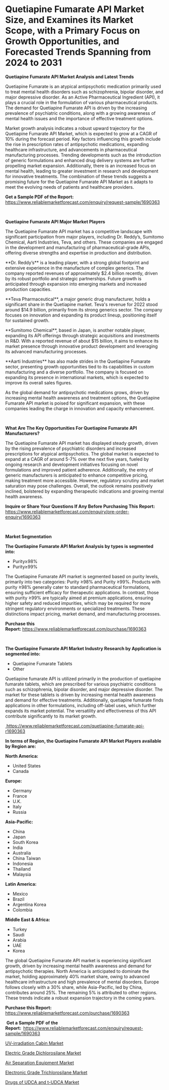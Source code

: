 <p><h1>Quetiapine Fumarate API Market Size, and Examines its Market Scope, with a Primary Focus on Growth Opportunities, and Forecasted Trends Spanning from 2024 to 2031</h1></p><p><strong>Quetiapine Fumarate API Market Analysis and Latest Trends</strong></p>
<p><p>Quetiapine Fumarate is an atypical antipsychotic medication primarily used to treat mental health disorders such as schizophrenia, bipolar disorder, and major depressive disorder. As an Active Pharmaceutical Ingredient (API), it plays a crucial role in the formulation of various pharmaceutical products. The demand for Quetiapine Fumarate API is driven by the increasing prevalence of psychiatric conditions, along with a growing awareness of mental health issues and the importance of effective treatment options.</p><p>Market growth analysis indicates a robust upward trajectory for the Quetiapine Fumarate API Market, which is expected to grow at a CAGR of 10% during the forecast period. Key factors influencing this growth include the rise in prescription rates of antipsychotic medications, expanding healthcare infrastructure, and advancements in pharmaceutical manufacturing processes. Trending developments such as the introduction of generic formulations and enhanced drug delivery systems are further propelling market expansion. Additionally, there is an increased focus on mental health, leading to greater investment in research and development for innovative treatments. The combination of these trends suggests a promising future for the Quetiapine Fumarate API Market as it adapts to meet the evolving needs of patients and healthcare providers.</p></p>
<p><strong>Get a Sample PDF of the Report:&nbsp;</strong> <a href="https://www.reliablemarketforecast.com/enquiry/request-sample/1690363?utm_campaign=1435&utm_medium=2&utm_source=Github&utm_content=ia&utm_term=17102024&utm_id=quetiapine-fumarate-api">https://www.reliablemarketforecast.com/enquiry/request-sample/1690363</a></p>
<p>&nbsp;</p>
<p><strong>Quetiapine Fumarate API Major Market Players</strong></p>
<p><p>The Quetiapine Fumarate API market has a competitive landscape with significant participation from major players, including Dr. Reddy’s, Sumitomo Chemical, Aarti Industries, Teva, and others. These companies are engaged in the development and manufacturing of pharmaceutical-grade APIs, offering diverse strengths and expertise in production and distribution.</p><p>**Dr. Reddy’s** is a leading player, with a strong global footprint and extensive experience in the manufacture of complex generics. The company reported revenues of approximately $2.4 billion recently, driven by its robust portfolio and strategic partnerships. Future growth is anticipated through expansion into emerging markets and increased production capacities.</p><p>**Teva Pharmaceutical**, a major generic drug manufacturer, holds a significant share in the Quetiapine market. Teva's revenue for 2022 stood around $14.9 billion, primarily from its strong generics sector. The company focuses on innovation and expanding its product lineup, positioning itself for sustained growth.</p><p>**Sumitomo Chemical**, based in Japan, is another notable player, expanding its API offerings through strategic acquisitions and investments in R&D. With a reported revenue of about $15 billion, it aims to enhance its market presence through innovative product development and leveraging its advanced manufacturing processes.</p><p>**Aarti Industries** has also made strides in the Quetiapine Fumarate sector, presenting growth opportunities tied to its capabilities in custom manufacturing and a diverse portfolio. The company is focused on expanding its presence in international markets, which is expected to improve its overall sales figures.</p><p>As the global demand for antipsychotic medications grows, driven by increasing mental health awareness and treatment options, the Quetiapine Fumarate API market is poised for significant expansion, with these companies leading the charge in innovation and capacity enhancement.</p></p>
<p>&nbsp;</p>
<p><strong>What Are The Key Opportunities For Quetiapine Fumarate API Manufacturers?</strong></p>
<p><p>The Quetiapine Fumarate API market has displayed steady growth, driven by the rising prevalence of psychiatric disorders and increased prescriptions for atypical antipsychotics. The global market is expected to expand at a CAGR of around 5-7% over the next five years, fueled by ongoing research and development initiatives focusing on novel formulations and improved patient adherence. Additionally, the entry of generic manufacturers is anticipated to enhance competitive pricing, making treatment more accessible. However, regulatory scrutiny and market saturation may pose challenges. Overall, the outlook remains positively inclined, bolstered by expanding therapeutic indications and growing mental health awareness.</p></p>
<p><strong>Inquire or Share Your Questions If Any Before Purchasing This Report:</strong> <a href="https://www.reliablemarketforecast.com/enquiry/pre-order-enquiry/1690363?utm_campaign=1435&utm_medium=2&utm_source=Github&utm_content=ia&utm_term=17102024&utm_id=quetiapine-fumarate-api">https://www.reliablemarketforecast.com/enquiry/pre-order-enquiry/1690363</a></p>
<p>&nbsp;</p>
<p><strong>Market Segmentation</strong></p>
<p><strong>The Quetiapine Fumarate API Market Analysis by types is segmented into:</strong></p>
<p><ul><li>Purity≥98%</li><li>Purity≥99%</li></ul></p>
<p><p>The Quetiapine Fumarate API market is segmented based on purity levels, primarily into two categories: Purity ≥98% and Purity ≥99%. Products with purity ≥98% generally cater to standard pharmaceutical formulations, ensuring sufficient efficacy for therapeutic applications. In contrast, those with purity ≥99% are typically aimed at premium applications, ensuring higher safety and reduced impurities, which may be required for more stringent regulatory environments or specialized treatments. These distinctions impact pricing, market demand, and manufacturing processes.</p></p>
<p><strong>Purchase this Report:&nbsp;</strong><a href="https://www.reliablemarketforecast.com/purchase/1690363?utm_campaign=1435&utm_medium=2&utm_source=Github&utm_content=ia&utm_term=17102024&utm_id=quetiapine-fumarate-api">https://www.reliablemarketforecast.com/purchase/1690363</a></p>
<p>&nbsp;</p>
<p><strong>The Quetiapine Fumarate API Market Industry Research by Application is segmented into:</strong></p>
<p><ul><li>Quetiapine Fumarate Tablets</li><li>Other</li></ul></p>
<p><p>Quetiapine fumarate API is utilized primarily in the production of quetiapine fumarate tablets, which are prescribed for various psychiatric conditions such as schizophrenia, bipolar disorder, and major depressive disorder. The market for these tablets is driven by increasing mental health awareness and demand for effective treatments. Additionally, quetiapine fumarate finds applications in other formulations, including off-label uses, which further expands its market potential. The versatility and effectiveness of this API contribute significantly to its market growth.</p></p>
<p><a href="https://www.reliablemarketforecast.com/quetiapine-fumarate-api-r1690363?utm_campaign=1435&utm_medium=2&utm_source=Github&utm_content=ia&utm_term=17102024&utm_id=quetiapine-fumarate-api">&nbsp;https://www.reliablemarketforecast.com/quetiapine-fumarate-api-r1690363</a></p>
<p><strong>In terms of Region, the Quetiapine Fumarate API Market Players available by Region are:</strong></p>
<p>
    <p> <strong> North America: </strong>
        <ul>
            <li>United States</li>
            <li>Canada</li>
        </ul>
        </p> 
    <p> <strong> Europe: </strong>
        <ul>
            <li>Germany</li>
            <li>France</li>
            <li>U.K.</li>
            <li>Italy</li>
            <li>Russia</li>
        </ul>
        </p> 
    <p> <strong> Asia-Pacific: </strong>
        <ul>
            <li>China</li>
            <li>Japan</li>
            <li>South Korea</li>
            <li>India</li>
            <li>Australia</li>
            <li>China Taiwan</li>
            <li>Indonesia</li>
            <li>Thailand</li>
            <li>Malaysia</li>
        </ul>
        </p> 
    <p> <strong> Latin America: </strong>
        <ul>
            <li>Mexico</li>
            <li>Brazil</li>
            <li>Argentina Korea</li>
            <li>Colombia</li>
        </ul>
        </p> 
    <p> <strong> Middle East & Africa: </strong>
        <ul>
            <li>Turkey</li>
            <li>Saudi</li>
            <li>Arabia</li>
            <li>UAE</li>
            <li>Korea</li>
        </ul>
    </p>
    </p>
<p><p>The global Quetiapine Fumarate API market is experiencing significant growth, driven by increasing mental health awareness and demand for antipsychotic therapies. North America is anticipated to dominate the market, holding approximately 40% market share, owing to advanced healthcare infrastructure and high prevalence of mental disorders. Europe follows closely with a 30% share, while Asia-Pacific, led by China, contributes around 25%. The remaining 5% is attributed to other regions. These trends indicate a robust expansion trajectory in the coming years.</p></p>
<p><strong>Purchase this Report: </strong><a href="https://www.reliablemarketforecast.com/purchase/1690363?utm_campaign=1435&utm_medium=2&utm_source=Github&utm_content=ia&utm_term=17102024&utm_id=quetiapine-fumarate-api">https://www.reliablemarketforecast.com/purchase/1690363</a></p>
<p>&nbsp;<strong>Get a Sample PDF of the Report:&nbsp;&nbsp;</strong><a href="https://www.reliablemarketforecast.com/enquiry/request-sample/1690363?utm_campaign=1435&utm_medium=2&utm_source=Github&utm_content=ia&utm_term=17102024&utm_id=quetiapine-fumarate-api">https://www.reliablemarketforecast.com/enquiry/request-sample/1690363</a></p>
<p><strong></strong></p>
<p><p><a href="https://github.com/zenap1yahrovat/Market-Research-Report-List-1/blob/main/uv-irradiation-cabin-market.md?utm_campaign=1435&utm_medium=2&utm_source=Github&utm_content=ia&utm_term=17102024&utm_id=quetiapine-fumarate-api">UV-irradiation Cabin Market</a></p><p><a href="https://www.linkedin.com/pulse/electric-grade-dichlorosilane-market-maturity-analysis-regional-nlepf?utm_campaign=1435&utm_medium=2&utm_source=Github&utm_content=ia&utm_term=17102024&utm_id=quetiapine-fumarate-api">Electric Grade Dichlorosilane Market</a></p><p><a href="https://issuu.com/reportprime-2/docs/air-separation-equipment-market-siz_28edf1c972d444?utm_campaign=1435&utm_medium=2&utm_source=Github&utm_content=ia&utm_term=17102024&utm_id=quetiapine-fumarate-api">Air Separation Equipment Market</a></p><p><a href="https://www.linkedin.com/pulse/electronic-grade-trichlorosilane-market-evolution-key-trends-sc5sf?utm_campaign=1435&utm_medium=2&utm_source=Github&utm_content=ia&utm_term=17102024&utm_id=quetiapine-fumarate-api">Electronic Grade Trichlorosilane Market</a></p><p><a href="https://github.com/delena1hcpbatel/Market-Research-Report-List-1/blob/main/drugs-of-udca-and-t-udca-market.md?utm_campaign=1435&utm_medium=2&utm_source=Github&utm_content=ia&utm_term=17102024&utm_id=quetiapine-fumarate-api">Drugs of UDCA and t-UDCA Market</a></p></p>